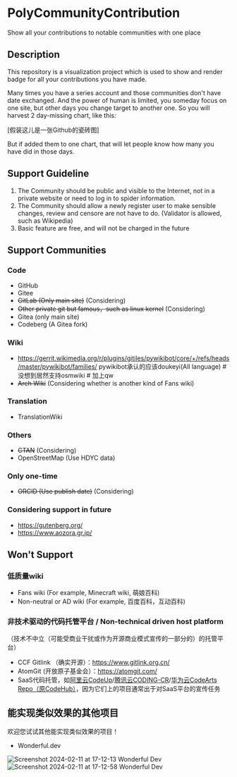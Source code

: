 # PolyCommunityContribution

Show all your contributions to notable communities with one place

## Description

This repository is a visualization project which is used to show and render badge for all your contributions you have made.

Many times you have a series account and those communities don't have date exchanged. And the power of human is limited, you someday focus on one site, but other days you change target to another one. So you will harvest 2 day-missing chart, like this:

[假装这儿是一张Github的瓷砖图]

But if added them to one chart, that will let people know how many you have did in those days.

## Support Guideline

1. The Community should be public and visible to the Internet, not in a private website or need to log in to spider information.
2. The Community should allow a newly register user to make sensible changes, review and censore are not have to do. (Validator is allowed, such as Wikipedia)
3. Basic feature are free, and will not be charged in the future

## Support Communities

### Code

+ GitHub
+ Gitee
+ ~~GitLab (Only main site)~~ (Considering)
+ ~~Other private git but famous，such as linux kernel~~ (Considering)
+ Gitea (only main site)
+ Codeberg (A Gitea fork)

### Wiki

+ https://gerrit.wikimedia.org/r/plugins/gitiles/pywikibot/core/+/refs/heads/master/pywikibot/families/ pywikibot承认的应该doukeyi(All language) #没想到居然支持osmwiki # 加上qw
+ ~~Arch Wiki~~ (Considering whether is another kind of Fans wiki)

### Translation

+ TranslationWiki

### Others

+ ~~CTAN~~ (Considering)
+ OpenStreetMap (Use HDYC data)

### Only one-time

+ ~~ORCID (Use publish date)~~ (Considering)

### Considering support in future

+ https://gutenberg.org/
+ https://www.aozora.gr.jp/

## Won't Support

### 低质量wiki

+ Fans wiki (For example, Minecraft wiki, 萌娘百科)
+ Non-neutral or AD wiki (For example, 百度百科，互动百科)

### 非技术驱动的代码托管平台 / Non-technical driven host platform

（技术不中立（可能受商业干扰或作为开源商业模式宣传的一部分的）的托管平台）

+ CCF Gitlink （确实开源）：https://www.gitlink.org.cn/
+ AtomGit (开放原子基金会）：https://atomgit.com/
+ SaaS代码托管，如[阿里云CodeUp](https://www.aliyun.com/product/yunxiao/codeup)/[腾讯云CODING-CR](https://cloud.tencent.com/product/coding-cr)/[华为云CodeArts Repo（原CodeHub）](https://www.huaweicloud.com/product/codehub.html)，因为它们上的项目通常出于对SaaS平台的宣传任务


## 能实现类似效果的其他项目

欢迎您试试其他能实现类似效果的项目！

* Wonderful.dev

![Screenshot 2024-02-11 at 17-12-13 Wonderful Dev](https://github.com/LaoshuBaby/PolyCommunityContribution/assets/42690037/ddc56d7b-9258-4b1f-99dc-f6de927c8c41)
![Screenshot 2024-02-11 at 17-12-58 Wonderful Dev](https://github.com/LaoshuBaby/PolyCommunityContribution/assets/42690037/932c061a-7ddc-4847-acde-470270ff2a29)
